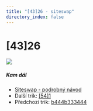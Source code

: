 ```yaml
---
title: "[43]26 - siteswap"
directory_index: false
---
```


# \[43\]26

![](/animace/siteswap/43_26.gif)

##### Kam dál

- [Siteswap - podrobný návod](/siteswap.html "Podrobné vysvětlení siteswapů..")
- Další trik: [\[54\]1](54_1.html "Siteswap [54]1")
- Předchozí trik: [b444b333444](b444b333444.html "Siteswap b444b333444")

